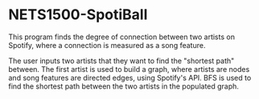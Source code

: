 # NETS1500-SpotiBall

This program finds the degree of connection between two artists on Spotify, where a connection is measured as a song feature. 

The user inputs two artists that they want to find the "shortest path" between. The first artist is used to build a graph, where artists are nodes and song features are directed edges, using Spotify's API. BFS is used to find the shortest path between the two artists in the populated graph.
